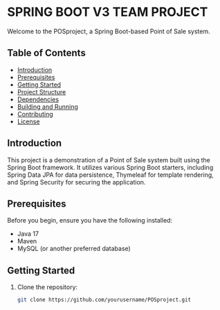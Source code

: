 # SPRING BOOT V3 TEAM PROJECT

Welcome to the POSproject, a Spring Boot-based Point of Sale system.

## Table of Contents

- [Introduction](#introduction)
- [Prerequisites](#prerequisites)
- [Getting Started](#getting-started)
- [Project Structure](#project-structure)
- [Dependencies](#dependencies)
- [Building and Running](#building-and-running)
- [Contributing](#contributing)
- [License](#license)

## Introduction

This project is a demonstration of a Point of Sale system built using the Spring Boot framework. It utilizes various Spring Boot starters, including Spring Data JPA for data persistence, Thymeleaf for template rendering, and Spring Security for securing the application.

## Prerequisites

Before you begin, ensure you have the following installed:

- Java 17
- Maven
- MySQL (or another preferred database)

## Getting Started

1. Clone the repository:

   ```bash
   git clone https://github.com/yourusername/POSproject.git
